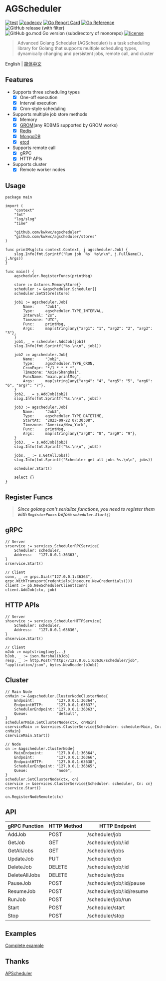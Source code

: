 # AGScheduler

[![test](https://github.com/kwkwc/agscheduler/actions/workflows/test.yml/badge.svg)](https://github.com/kwkwc/agscheduler/actions/workflows/test.yml)
[![codecov](https://codecov.io/gh/kwkwc/agscheduler/graph/badge.svg?token=CL5P4VYQTU)](https://codecov.io/gh/kwkwc/agscheduler)
[![Go Report Card](https://goreportcard.com/badge/github.com/kwkwc/agscheduler)](https://goreportcard.com/report/github.com/kwkwc/agscheduler)
[![Go Reference](https://pkg.go.dev/badge/github.com/kwkwc/agscheduler.svg)](https://pkg.go.dev/github.com/kwkwc/agscheduler)
![GitHub release (with filter)](https://img.shields.io/github/v/release/kwkwc/agscheduler)
![GitHub go.mod Go version (subdirectory of monorepo)](https://img.shields.io/github/go-mod/go-version/kwkwc/agscheduler)
[![license](https://img.shields.io/github/license/kwkwc/agscheduler)](https://github.com/kwkwc/agscheduler/blob/main/LICENSE)

> Advanced Golang Scheduler (AGScheduler) is a task scheduling library for Golang that supports multiple scheduling types, dynamically changing and persistent jobs, remote call, and cluster

English | [简体中文](README.zh-CN.md)

## Features

- Supports three scheduling types
  - [x] One-off execution
  - [x] Interval execution
  - [x] Cron-style scheduling
- Supports multiple job store methods
  - [x] Memory
  - [x] [GROM](https://gorm.io/)(any RDBMS supported by GROM works)
  - [x] [Redis](https://redis.io/)
  - [x] [MongoDB](https://www.mongodb.com/)
  - [x] [etcd](https://etcd.io/)
- Supports remote call
  - [x] gRPC
  - [x] HTTP APIs
- Supports cluster
  - [x] Remote worker nodes

## Usage

```golang
package main

import (
	"context"
	"fmt"
	"log/slog"
	"time"

	"github.com/kwkwc/agscheduler"
	"github.com/kwkwc/agscheduler/stores"
)

func printMsg(ctx context.Context, j agscheduler.Job) {
	slog.Info(fmt.Sprintf("Run job `%s` %s\n\n", j.FullName(), j.Args))
}

func main() {
	agscheduler.RegisterFuncs(printMsg)

	store := &stores.MemoryStore{}
	scheduler := &agscheduler.Scheduler{}
	scheduler.SetStore(store)

	job1 := agscheduler.Job{
		Name:     "Job1",
		Type:     agscheduler.TYPE_INTERVAL,
		Interval: "2s",
		Timezone: "UTC",
		Func:     printMsg,
		Args:     map[string]any{"arg1": "1", "arg2": "2", "arg3": "3"},
	}
	job1, _ = scheduler.AddJob(job1)
	slog.Info(fmt.Sprintf("%s.\n\n", job1))

	job2 := agscheduler.Job{
		Name:     "Job2",
		Type:     agscheduler.TYPE_CRON,
		CronExpr: "*/1 * * * *",
		Timezone: "Asia/Shanghai",
		FuncName: "main.printMsg",
		Args:     map[string]any{"arg4": "4", "arg5": "5", "arg6": "6", "arg7": "7"},
	}
	job2, _ = s.AddJob(job2)
	slog.Info(fmt.Sprintf("%s.\n\n", job2))

	job3 := agscheduler.Job{
		Name:     "Job3",
		Type:     agscheduler.TYPE_DATETIME,
		StartAt:  "2023-09-22 07:30:08",
		Timezone: "America/New_York",
		Func:     printMsg,
		Args:     map[string]any{"arg8": "8", "arg9": "9"},
	}
	job3, _ = s.AddJob(job3)
	slog.Info(fmt.Sprintf("%s.\n\n", job3))

	jobs, _ := s.GetAllJobs()
	slog.Info(fmt.Sprintf("Scheduler get all jobs %s.\n\n", jobs))

	scheduler.Start()

	select {}
}
```

## Register Funcs

> **_Since golang can't serialize functions, you need to register them with `RegisterFuncs` before `scheduler.Start()`_**

## gRPC

```golang
// Server
srservice := services.SchedulerRPCService{
	Scheduler: scheduler,
	Address:   "127.0.0.1:36363",
}
srservice.Start()

// Client
conn, _ := grpc.Dial("127.0.0.1:36363", grpc.WithTransportCredentials(insecure.NewCredentials()))
client := pb.NewSchedulerClient(conn)
client.AddJob(ctx, job)
```

## HTTP APIs

```golang
// Server
shservice := services.SchedulerHTTPService{
	Scheduler: scheduler,
	Address:   "127.0.0.1:63636",
}
shservice.Start()

// Client
mJob := map[string]any{...}
bJob, _ := json.Marshal(bJob)
resp, _ := http.Post("http://127.0.0.1:63636/scheduler/job", "application/json", bytes.NewReader(bJob))
```

## Cluster

```golang
// Main Node
cnMain := &agscheduler.ClusterNodeClusterNode{
	Endpoint:          "127.0.0.1:36364",
	EndpointHTTP:      "127.0.0.1:63637",
	SchedulerEndpoint: "127.0.0.1:36363",
	Queue:             "default",
}
schedulerMain.SetClusterNode(ctx, cnMain)
cserviceMain := &services.ClusterService{Scheduler: schedulerMain, Cn: cnMain}
cserviceMain.Start()

// Node
cn := &agscheduler.ClusterNode{
	MainEndpoint:      "127.0.0.1:36364",
	Endpoint:          "127.0.0.1:36366",
	EndpointHTTP:      "127.0.0.1:63638",
	SchedulerEndpoint: "127.0.0.1:36365",
	Queue:             "node",
}
scheduler.SetClusterNode(ctx, cn)
cservice := &services.ClusterService{Scheduler: scheduler, Cn: cn}
cservice.Start()

cn.RegisterNodeRemote(ctx)
```

## API

| gRPC Function | HTTP Method | HTTP Endpoint             |
|---------------|-------------|---------------------------|
| AddJob        | POST        | /scheduler/job            |
| GetJob        | GET         | /scheduler/job/:id        |
| GetAllJobs    | GET         | /scheduler/jobs           |
| UpdateJob     | PUT         | /scheduler/job            |
| DeleteJob     | DELETE      | /scheduler/job/:id        |
| DeleteAllJobs | DELETE      | /scheduler/jobs           |
| PauseJob      | POST        | /scheduler/job/:id/pause  |
| ResumeJob     | POST        | /scheduler/job/:id/resume |
| RunJob        | POST        | /scheduler/job/run        |
| Start         | POST        | /scheduler/start          |
| Stop          | POST        | /scheduler/stop           |

## Examples

[Complete example][examples]

## Thanks

[APScheduler](https://github.com/agronholm/apscheduler/tree/3.x)

[examples]: https://github.com/kwkwc/agscheduler/tree/main/examples
